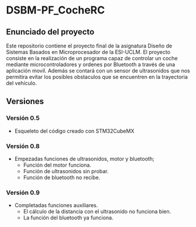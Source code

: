 # DSBM-PF_CocheRC

## Enunciado del proyecto
Este repositorio contiene el proyecto final de la asignatura Diseño de Sistemas Basados en Microprocesador de la ESI-UCLM. El proyecto consiste en la realización de un programa capaz de controlar un coche mediante microcontroladores y ordenes por Bluetooth a través de una aplicación movil. Además se contará con un sensor de ultrasonidos que nos permitira evitar los posibles obstaculos que se encuentren en la trayectoria del vehículo.


## Versiones
### Versión 0.5
 - Esqueleto del código creado con STM32CubeMX

### Versión 0.8
 - Empezadas funciones de ultrasonidos, motor y bluetooth;
   - Función del motor funciona.
   - Función de ultrasonidos sin probar.
   - Función de bluetooth no recibe.

### Versión 0.9
 - Completadas funciones auxiliares.
   - El cálculo de la distancia con el ultrasonido no funciona bien.
   - La función del bluetooth ya funciona.